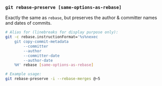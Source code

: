 ### `git rebase-preserve [same-options-as-rebase]`

Exactly the same as `rebase`, but preserves the author & committer names and dates of commits.

```bash
# Alias for (linebreaks for display purpose only):
git -c rebase.instructionFormat='%s%nexec
    git copy-commit-metadata
        --committer
        --author
        --committer-date
        --author-date
    %H' rebase [same-options-as-rebase]

# Example usage:
git rebase-preserve -i --rebase-merges @~5
```
